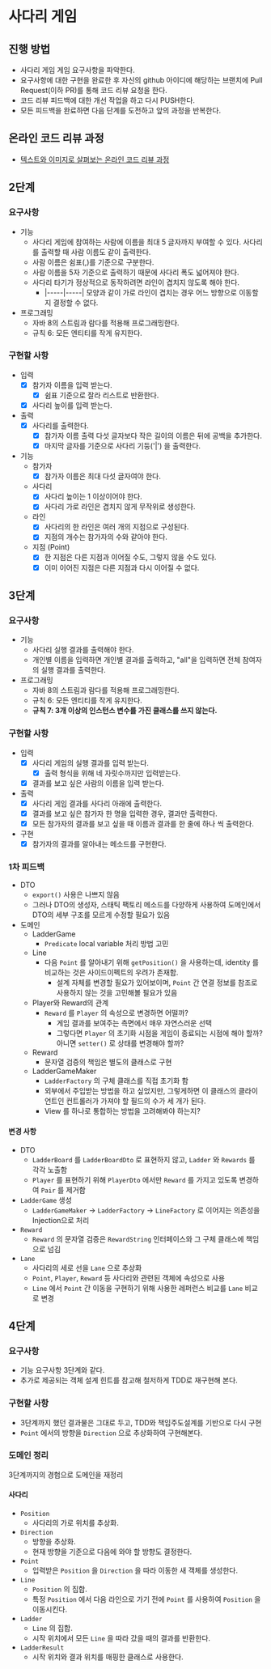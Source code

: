 # 사다리 게임

## 진행 방법

* 사다리 게임 게임 요구사항을 파악한다.
* 요구사항에 대한 구현을 완료한 후 자신의 github 아이디에 해당하는 브랜치에 Pull Request(이하 PR)를 통해 코드 리뷰 요청을 한다.
* 코드 리뷰 피드백에 대한 개선 작업을 하고 다시 PUSH한다.
* 모든 피드백을 완료하면 다음 단계를 도전하고 앞의 과정을 반복한다.

## 온라인 코드 리뷰 과정

* [텍스트와 이미지로 살펴보는 온라인 코드 리뷰 과정](https://github.com/nextstep-step/nextstep-docs/tree/master/codereview)

## 2단계

### 요구사항

- 기능
  - 사다리 게임에 참여하는 사람에 이름을 최대 5 글자까지 부여할 수 있다. 사다리를 출력할 때 사람 이름도 같이 출력한다.
  - 사람 이름은 쉼표(,)를 기준으로 구분한다.
  - 사람 이름을 5자 기준으로 출력하기 때문에 사다리 폭도 넓어져야 한다.
  - 사다리 타기가 정상적으로 동작하려면 라인이 겹치지 않도록 해야 한다.
    - |-----|-----| 모양과 같이 가로 라인이 겹치는 경우 어느 방향으로 이동할지 결정할 수 없다.
- 프로그래밍
  - 자바 8의 스트림과 람다를 적용해 프로그래밍한다.
  - 규칙 6: 모든 엔티티를 작게 유지한다.

### 구현할 사항

- 입력
  - [x] 참가자 이름을 입력 받는다.
    - [x] 쉼표 기준으로 잘라 리스트로 반환한다.
  - [x] 사다리 높이를 입력 받는다.
- 출력
  - [x] 사다리를 출력한다.
    - [x] 참가자 이름 출력 다섯 글자보다 작은 길이의 이름은 뒤에 공백을 추가한다.
    - [x] 마지막 글자를 기준으로 사다리 기둥('|') 을 출력한다.
- 기능
  - 참가자
    - [x] 참가자 이름은 최대 다섯 글자여야 한다.
  - 사다리
    - [x] 사다리 높이는 1 이상이어야 한다.
    - [x] 사다리 가로 라인은 겹치지 않게 무작위로 생성한다.
  - 라인
    - [x] 사다리의 한 라인은 여러 개의 지점으로 구성된다.
    - [x] 지점의 개수는 참가자의 수와 같아야 한다.
  - 지점 (Point)
    - [x] 한 지점은 다른 지점과 이어질 수도, 그렇지 않을 수도 있다.
    - [x] 이미 이어진 지점은 다른 지점과 다시 이어질 수 없다.

## 3단계

### 요구사항

- 기능
  - 사다리 실행 결과를 출력해야 한다.
  - 개인별 이름을 입력하면 개인별 결과를 출력하고, "all"을 입력하면 전체 참여자의 실행 결과를 출력한다.
- 프로그래밍
  - 자바 8의 스트림과 람다를 적용해 프로그래밍한다. 
  - 규칙 6: 모든 엔티티를 작게 유지한다. 
  - **규칙 7: 3개 이상의 인스턴스 변수를 가진 클래스를 쓰지 않는다.**
  
### 구현할 사항

- 입력
  - [x] 사다리 게임의 실행 결과를 입력 받는다.
    - [x] 출력 형식을 위해 네 자릿수까지만 입력받는다. 
  - [x] 결과를 보고 싶은 사람의 이름을 입력 받는다.
- 출력
  - [x] 사다리 게임 결과를 사다리 아래에 출력한다.
  - [x] 결과를 보고 싶은 참가자 한 명을 입력한 경우, 결과만 출력한다.
  - [x] 모든 참가자의 결과를 보고 싶을 때 이름과 결과를 한 줄에 하나 씩 출력한다.
- 구현
  - [x] 참가자의 결과를 알아내는 메소드를 구현한다.
  
### 1차 피드백 

- DTO
  - `export()` 사용은 나쁘지 않음
  - 그러나 DTO의 생성자, 스태틱 팩토리 메소드를 다양하게 사용하여 도메인에서 DTO의 세부 구조를 모르게 수정할 필요가 있음
- 도메인
  - LadderGame
    - `Predicate` local variable 처리 방법 고민
  - Line
    - 다음 `Point` 를 알아내기 위해 `getPosition()` 을 사용하는데, identity 를 비교하는 것은 사이드이펙트의 우려가 존재함.
      - 설계 자체를 변경할 필요가 있어보이며, `Point` 간 연결 정보를 참조로 사용하지 않는 것을 고민해볼 필요가 있음 
  - Player와 Reward의 관계
    - `Reward` 를 `Player` 의 속성으로 변경하면 어떨까?
      - 게임 결과를 보여주는 측면에서 매우 자연스러운 선택
      - 그렇다면 `Player` 의 초기화 시점을 게임이 종료되는 시점에 해야 할까? 아니면 `setter()` 로 상태를 변경해야 할까?
  - Reward
    - 문자열 검증의 책임은 별도의 클래스로 구현
  - LadderGameMaker
    - `LadderFactory` 의 구체 클래스를 직접 초기화 함
    - 외부에서 주입받는 방법을 하고 싶었지만, 그렇게하면 이 클래스의 클라이언트인 컨트롤러가 가져야 할 필드의 수가 세 개가 된다.
    - View 를 하나로 통합하는 방법을 고려해봐야 하는지?
  
#### 변경 사항

- DTO
  - `LadderBoard` 를 `LadderBoardDto` 로 표현하지 않고, `Ladder` 와 `Rewards` 를 각각 노출함
  - `Player` 를 표현하기 위해 `PlayerDto` 에서만 `Reward` 를 가지고 있도록 변경하여 `Pair` 를 제거함
- `LadderGame` 생성
  - `LadderGameMaker` -> `LadderFactory` -> `LineFactory` 로 이어지는 의존성을 Injection으로 처리
- `Reward`
  - `Reward` 의 문자열 검증은 `RewardString` 인터페이스와 그 구체 클래스에 책임으로 넘김
- `Lane`
  - 사다리의 세로 선을 `Lane` 으로 추상화
  - `Point`, `Player`, `Reward` 등 사다리와 관련된 객체에 속성으로 사용 
  - `Line` 에서 `Point` 간 이동을 구현하기 위해 사용한 레퍼런스 비교를 `Lane` 비교로 변경
  
## 4단계

### 요구사항

- 기능 요구사항 3단계와 같다.
- 추가로 제공되는 객체 설계 힌트를 참고해 철저하게 TDD로 재구현해 본다.

### 구현할 사항

- 3단계까지 했던 결과물은 그대로 두고, TDD와 책임주도설계를 기반으로 다시 구현 
- `Point` 에서의 방향을 `Direction` 으로 추상화하여 구현해본다.  

### 도메인 정리

3단계까지의 경험으로 도메인을 재정리

#### 사다리

- `Position`
  - 사다리의 가로 위치를 추상화.
- `Direction`
  - 방향을 추상화.
  - 현재 방향을 기준으로 다음에 와야 할 방향도 결정한다.
- `Point`                                              
  - 입력받은 `Position` 을 `Direction` 을 따라 이동한 새 객체를 생성한다.
- `Line`
  - `Position` 의 집합.
  - 특정 `Position` 에서 다음 라인으로 가기 전에 `Point` 를 사용하여 `Position` 을 이동시킨다.
- `Ladder`
  - `Line` 의 집합.
  - 시작 위치에서 모든 `Line` 을 따라 갔을 때의 결과를 반환한다. 
- `LadderResult`
  - 시작 위치와 결과 위치를 매핑한 클래스로 사용한다.
    
